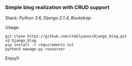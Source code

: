 ### Simple blog realization with CRUD support

Stack: _Python 3.6, Django 2.1.4, Bootstrap_

Usage:

    git clone https://github.com/steklyanov/Django_blog.git
    cd Django_blog
    pip install -r requirements.txt
    python3 manage.py runserver
    
Enjoy!)   
